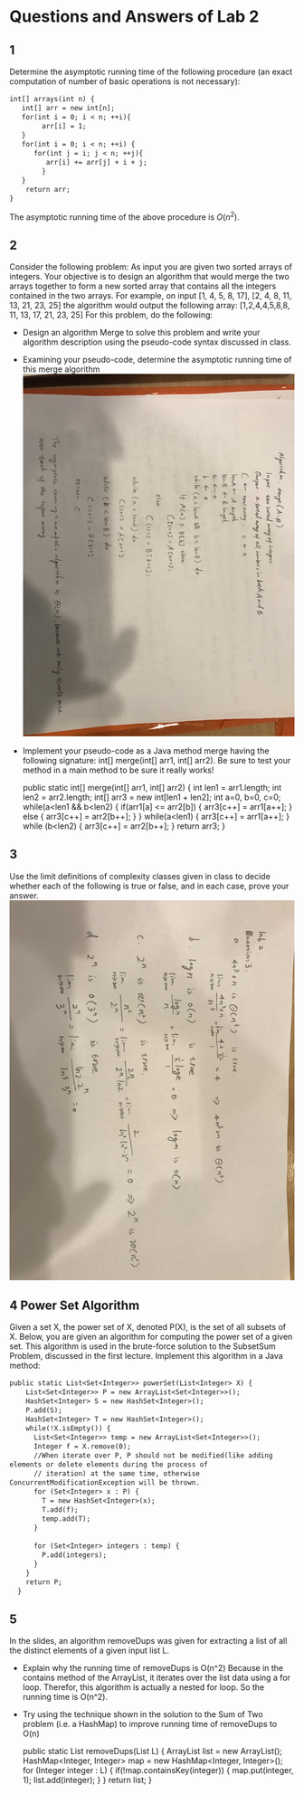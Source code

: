 # Questions and Answers of Lab 2

## 1
Determine the asymptotic running time of the following procedure (an exact computation of number of basic operations is not necessary):

    int[] arrays(int n) {
       int[] arr = new int[n];
       for(int i = 0; i < n; ++i){
            arr[i] = 1;
       }
       for(int i = 0; i < n; ++i) {
          for(int j = i; j < n; ++j){
             arr[i] += arr[j] + i + j;
            }
       }
        return arr;
    }

The asymptotic running time of the above procedure is $O(n^2)$.

## 2
Consider the following problem: As input you are given two sorted arrays of integers. Your objective is to design an algorithm that would merge the two arrays together to form a new sorted array that contains all the integers contained in the two arrays. For example, on input
           [1, 4, 5, 8, 17], [2, 4, 8, 11, 13, 21, 23, 25]
the algorithm would output the following array:
     [1,2,4,4,5,8,8, 11, 13, 17, 21, 23, 25]
For this problem, do the following:

 +  Design an algorithm Merge to solve this problem and write your algorithm description using the pseudo-code syntax discussed in class.
 +  Examining your pseudo-code, determine the asymptotic running time of this merge algorithm
 ![Answer of the above two questions](https://github.com/yuliangjin1985/mum-algorithm/blob/master/assignments/pics/IMG_4151.JPG)
 +  Implement your pseudo-code as a Java method merge having the following signature: int[] merge(int[] arr1, int[] arr2). Be sure to test your method in a main method to be sure it really works!

    public static int[] merge(int[] arr1, int[] arr2) {
        int len1 = arr1.length;
        int len2 = arr2.length;
        int[] arr3 = new int[len1 + len2];
        int a=0, b=0, c=0;
        while(a<len1 && b<len2) {
          if(arr1[a] <= arr2[b]) {
            arr3[c++] = arr1[a++];
          } else {
            arr3[c++] = arr2[b++];
          }
        }
        while(a<len1) {
          arr3[c++] = arr1[a++];
        }
        while (b<len2) {
          arr3[c++] = arr2[b++];
        }
        return arr3;
      }


## 3
Use the limit definitions of complexity classes given in class to decide whether each of the following is true or false, and in each case, prove your answer.
 ![Anser of question 3](https://github.com/yuliangjin1985/mum-algorithm/blob/master/assignments/pics/IMG_4153.JPG)

## 4 Power Set Algorithm
Given a set X, the power set of X, denoted P(X), is the set of all subsets of X. Below, you are given an algorithm for computing the power set of a given set. This algorithm is used in the brute-force solution to the SubsetSum Problem, discussed in the first lecture. Implement this algorithm in a Java method:

    public static List<Set<Integer>> powerSet(List<Integer> X) {
        List<Set<Integer>> P = new ArrayList<Set<Integer>>();
        HashSet<Integer> S = new HashSet<Integer>();
        P.add(S);
        HashSet<Integer> T = new HashSet<Integer>();
        while(!X.isEmpty()) {
          List<Set<Integer>> temp = new ArrayList<Set<Integer>>();
          Integer f = X.remove(0);
          //When iterate over P, P should not be modified(like adding elements or delete elements during the process of
          // iteration) at the same time, otherwise ConcurrentModificationException will be thrown.
          for (Set<Integer> x : P) {
            T = new HashSet<Integer>(x);
            T.add(f);
            temp.add(T);
          }

          for (Set<Integer> integers : temp) {
            P.add(integers);
          }
        }
        return P;
      }

## 5
In the slides, an algorithm removeDups was given for extracting a list of all the distinct elements of a given input list L.

 + Explain why the running time of removeDups is O(n^2)
   Because in the contains method of the ArrayList, it iterates over the list data using a for loop. Therefor, this algorithm is actually a nested for loop. So the running time is O(n^2).
 + Try using the technique shown in the solution to the Sum of Two problem (i.e. a HashMap) to improve running time of removeDups to O(n)

    public static List<Integer> removeDups(List<Integer> L) {
        ArrayList<Integer> list = new ArrayList<Integer>();
        HashMap<Integer, Integer> map = new HashMap<Integer, Integer>();
        for (Integer integer : L) {
          if(!map.containsKey(integer)) {
            map.put(integer, 1);
            list.add(integer);
          }
        }
        return list;
      }

